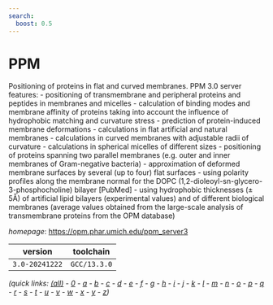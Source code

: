```yaml
---
search:
  boost: 0.5
---
```

# PPM

Positioning of proteins in flat and curved membranes. PPM 3.0 server features: - positioning of transmembrane and peripheral proteins and peptides in   membranes and micelles - calculation of binding modes and membrane affinity of proteins taking into   account the influence of hydrophobic matching and curvature stress - prediction of protein-induced membrane deformations - calculations in flat artificial and natural membranes - calculations in curved membranes with adjustable radii of curvature - calculations in spherical micelles of different sizes - positioning of proteins spanning two parallel membranes (e.g. outer and inner   membranes of Gram-negative bacteria) - approximation of deformed membrane surfaces by several (up to four) flat   surfaces - using polarity profiles along the membrane normal for the DOPC   (1,2-dioleoyl-sn-glycero-3-phosphocholine) bilayer [PubMed] - using hydrophobic thicknesses (± 5Å) of artificial lipid bilayers   (experimental values) and of different biological membranes (average values   obtained from the large-scale analysis of transmembrane proteins from the OPM   database)

*homepage*: <https://opm.phar.umich.edu/ppm_server3>

version | toolchain
--------|----------
``3.0-20241222`` | ``GCC/13.3.0``


*(quick links: [(all)](../index.md) - [0](../0/index.md) - [a](../a/index.md) - [b](../b/index.md) - [c](../c/index.md) - [d](../d/index.md) - [e](../e/index.md) - [f](../f/index.md) - [g](../g/index.md) - [h](../h/index.md) - [i](../i/index.md) - [j](../j/index.md) - [k](../k/index.md) - [l](../l/index.md) - [m](../m/index.md) - [n](../n/index.md) - [o](../o/index.md) - [p](../p/index.md) - [q](../q/index.md) - [r](../r/index.md) - [s](../s/index.md) - [t](../t/index.md) - [u](../u/index.md) - [v](../v/index.md) - [w](../w/index.md) - [x](../x/index.md) - [y](../y/index.md) - [z](../z/index.md))*

